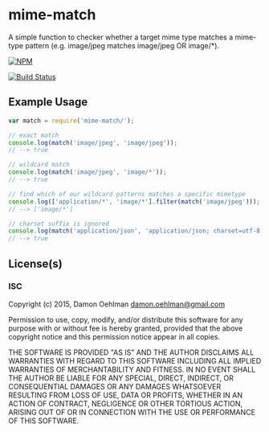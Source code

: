 # mime-match

A simple function to checker whether a target mime type matches a mime-type
pattern (e.g. image/jpeg matches image/jpeg OR image/*).


[![NPM](https://nodei.co/npm/mime-match.png)](https://nodei.co/npm/mime-match/)

[![Build Status](https://img.shields.io/travis/DamonOehlman/mime-match.svg?branch=master)](https://travis-ci.org/DamonOehlman/mime-match)

## Example Usage

```js
var match = require('mime-match/');

// exact match
console.log(match('image/jpeg', 'image/jpeg'));
// --> true

// wildcard match
console.log(match('image/jpeg', 'image/*'));
// --> true

// find which of our wildcard patterns matches a specific mimetype
console.log(['application/*', 'image/*'].filter(match('image/jpeg')));
// --> ['image/*']

// charset suffix is ignored
console.log(match('application/json', 'application/json; charset=utf-8'));
// --> true
```

## License(s)

### ISC

Copyright (c) 2015, Damon Oehlman <damon.oehlman@gmail.com>

Permission to use, copy, modify, and/or distribute this software for any
purpose with or without fee is hereby granted, provided that the above
copyright notice and this permission notice appear in all copies.

THE SOFTWARE IS PROVIDED "AS IS" AND THE AUTHOR DISCLAIMS ALL WARRANTIES WITH
REGARD TO THIS SOFTWARE INCLUDING ALL IMPLIED WARRANTIES OF MERCHANTABILITY
AND FITNESS. IN NO EVENT SHALL THE AUTHOR BE LIABLE FOR ANY SPECIAL, DIRECT,
INDIRECT, OR CONSEQUENTIAL DAMAGES OR ANY DAMAGES WHATSOEVER RESULTING FROM
LOSS OF USE, DATA OR PROFITS, WHETHER IN AN ACTION OF CONTRACT, NEGLIGENCE OR
OTHER TORTIOUS ACTION, ARISING OUT OF OR IN CONNECTION WITH THE USE OR
PERFORMANCE OF THIS SOFTWARE.
